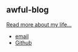 <!DOCTYPE html>
<html>
<head>
<title>awful_pipewr, operator</title>
</head>
<body>
<nav>
   
<div >
    <h1>awful-blog</h1>
    <p> <a href="/about">Read more about my life...</a></p>
</div>
<footer>
<ul>
 <li><a href="mailto:awful.piper@protonmail.com">email</a></li>
 <li><a href="https://awful-piper.github.io">Github</a></li>
</ul>
</footer>
</body>
</html>
